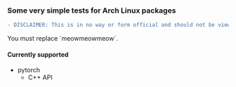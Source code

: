 ### Some very simple tests for Arch Linux packages

```diff
- DISCLAIMER: This is in no way or form official and should not be viewed as representing Arch Linux
```

<aside class="notice">
You must replace `meowmeowmeow`.
</aside>

#### Currently supported
 * pytorch
   - C++ API
